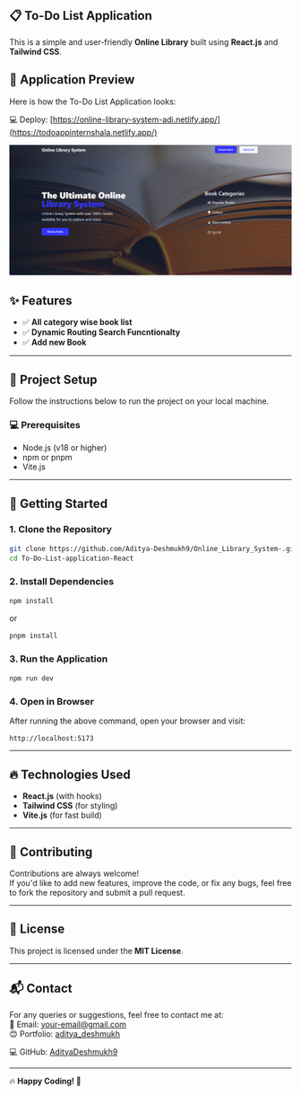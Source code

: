 ## 📋 To-Do List Application

This is a simple and user-friendly **Online Library** built using **React.js** and **Tailwind CSS**.

## 📸 Application Preview

Here is how the To-Do List Application looks:

💻 Deploy: [https://online-library-system-adi.netlify.app/](https://todoappinternshala.netlify.app/)

![To-Do List App Preview](public/image.png)

## ✨ Features

- ✅ **All category wise book list**
- ✅ **Dynamic Routing Search Funcntionalty**
- ✅ **Add new Book**

---

## 📂 Project Setup

Follow the instructions below to run the project on your local machine.

### 💻 Prerequisites

- Node.js (v18 or higher)
- npm or pnpm
- Vite.js

---

## 🚀 Getting Started

### 1. Clone the Repository

```bash
git clone https://github.com/Aditya-Deshmukh9/Online_Library_System-.git
cd To-Do-List-application-React
```

### 2. Install Dependencies

```bash
npm install
```

or

```bash
pnpm install
```

### 3. Run the Application

```bash
npm run dev
```

### 4. Open in Browser

After running the above command, open your browser and visit:

```
http://localhost:5173
```

---

## 🔥 Technologies Used

- **React.js** (with hooks)
- **Tailwind CSS** (for styling)
- **Vite.js** (for fast build)

---

## 🤝 Contributing

Contributions are always welcome!  
If you'd like to add new features, improve the code, or fix any bugs, feel free to fork the repository and submit a pull request.

---

## 📜 License

This project is licensed under the **MIT License**.

---

## 📬 Contact

For any queries or suggestions, feel free to contact me at:  
📧 Email: [your-email@gmail.com](mailto:adityadesh937@gmail.com)  
😊 Portfolio: [aditya_deshmukh](https://adityadeshmukh.online)

💻 GitHub: [AdityaDeshmukh9](https://adityadeshmukh.online/github)

---

🔥 **Happy Coding! 🚀**
